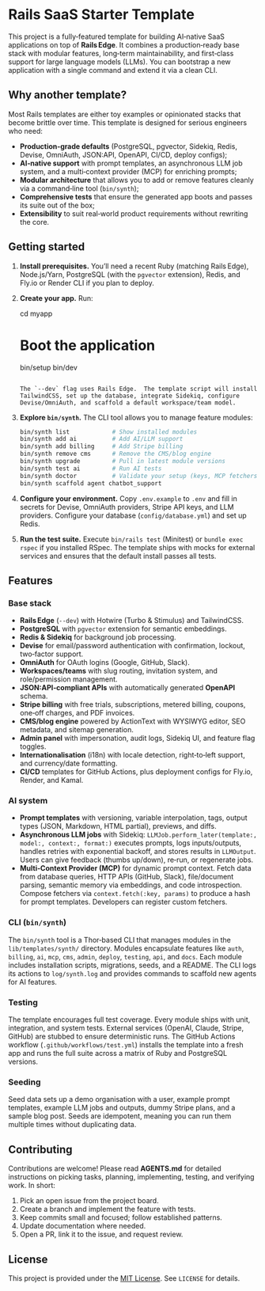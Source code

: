 # Rails SaaS Starter Template

This project is a fully‑featured template for building AI‑native SaaS applications on top of **Rails Edge**.  It combines a production‑ready base stack with modular features, long‑term maintainability, and first‑class support for large language models (LLMs).  You can bootstrap a new application with a single command and extend it via a clean CLI.

## Why another template?

Most Rails templates are either toy examples or opinionated stacks that become brittle over time.  This template is designed for serious engineers who need:

* **Production‑grade defaults** (PostgreSQL, pgvector, Sidekiq, Redis, Devise, OmniAuth, JSON:API, OpenAPI, CI/CD, deploy configs);
* **AI‑native support** with prompt templates, an asynchronous LLM job system, and a multi‑context provider (MCP) for enriching prompts;
* **Modular architecture** that allows you to add or remove features cleanly via a command‑line tool (`bin/synth`);
* **Comprehensive tests** that ensure the generated app boots and passes its suite out of the box;
* **Extensibility** to suit real‑world product requirements without rewriting the core.

## Getting started

1. **Install prerequisites.**  You’ll need a recent Ruby (matching Rails Edge), Node.js/Yarn, PostgreSQL (with the `pgvector` extension), Redis, and Fly.io or Render CLI if you plan to deploy.
2. **Create your app.**  Run:

   cd myapp
   
   # Boot the application
   bin/setup
   bin/dev
   ```

   The `--dev` flag uses Rails Edge.  The template script will install TailwindCSS, set up the database, integrate Sidekiq, configure Devise/OmniAuth, and scaffold a default workspace/team model.

3. **Explore `bin/synth`.**  The CLI tool allows you to manage feature modules:

   ```sh
   bin/synth list            # Show installed modules
   bin/synth add ai          # Add AI/LLM support
   bin/synth add billing     # Add Stripe billing
   bin/synth remove cms      # Remove the CMS/blog engine
   bin/synth upgrade         # Pull in latest module versions
   bin/synth test ai         # Run AI tests
   bin/synth doctor          # Validate your setup (keys, MCP fetchers)
   bin/synth scaffold agent chatbot_support
   ```

4. **Configure your environment.**  Copy `.env.example` to `.env` and fill in secrets for Devise, OmniAuth providers, Stripe API keys, and LLM providers.  Configure your database (`config/database.yml`) and set up Redis.

5. **Run the test suite.**  Execute `bin/rails test` (Minitest) or `bundle exec rspec` if you installed RSpec.  The template ships with mocks for external services and ensures that the default install passes all tests.

## Features

### Base stack

* **Rails Edge** (`--dev`) with Hotwire (Turbo & Stimulus) and TailwindCSS.
* **PostgreSQL** with `pgvector` extension for semantic embeddings.
* **Redis & Sidekiq** for background job processing.
* **Devise** for email/password authentication with confirmation, lockout, two‑factor support.
* **OmniAuth** for OAuth logins (Google, GitHub, Slack).
* **Workspaces/teams** with slug routing, invitation system, and role/permission management.
* **JSON:API‑compliant APIs** with automatically generated **OpenAPI** schema.
* **Stripe billing** with free trials, subscriptions, metered billing, coupons, one‑off charges, and PDF invoices.
* **CMS/blog engine** powered by ActionText with WYSIWYG editor, SEO metadata, and sitemap generation.
* **Admin panel** with impersonation, audit logs, Sidekiq UI, and feature flag toggles.
* **Internationalisation** (i18n) with locale detection, right‑to‑left support, and currency/date formatting.
* **CI/CD** templates for GitHub Actions, plus deployment configs for Fly.io, Render, and Kamal.

### AI system

* **Prompt templates** with versioning, variable interpolation, tags, output types (JSON, Markdown, HTML partial), previews, and diffs.
* **Asynchronous LLM jobs** with Sidekiq: `LLMJob.perform_later(template:, model:, context:, format:)` executes prompts, logs inputs/outputs, handles retries with exponential backoff, and stores results in `LLMOutput`.  Users can give feedback (thumbs up/down), re‑run, or regenerate jobs.
* **Multi‑Context Provider (MCP)** for dynamic prompt context.  Fetch data from database queries, HTTP APIs (GitHub, Slack), file/document parsing, semantic memory via embeddings, and code introspection.  Compose fetchers via `context.fetch(:key, params)` to produce a hash for prompt templates.  Developers can register custom fetchers.

### CLI (`bin/synth`)

The `bin/synth` tool is a Thor‑based CLI that manages modules in the `lib/templates/synth/` directory.  Modules encapsulate features like `auth`, `billing`, `ai`, `mcp`, `cms`, `admin`, `deploy`, `testing`, `api`, and `docs`.  Each module includes installation scripts, migrations, seeds, and a README.  The CLI logs its actions to `log/synth.log` and provides commands to scaffold new agents for AI features.

### Testing

The template encourages full test coverage.  Every module ships with unit, integration, and system tests.  External services (OpenAI, Claude, Stripe, GitHub) are stubbed to ensure deterministic runs.  The GitHub Actions workflow (`.github/workflows/test.yml`) installs the template into a fresh app and runs the full suite across a matrix of Ruby and PostgreSQL versions.

### Seeding

Seed data sets up a demo organisation with a user, example prompt templates, example LLM jobs and outputs, dummy Stripe plans, and a sample blog post.  Seeds are idempotent, meaning you can run them multiple times without duplicating data.

## Contributing

Contributions are welcome!  Please read **AGENTS.md** for detailed instructions on picking tasks, planning, implementing, testing, and verifying work.  In short:

1. Pick an open issue from the project board.
2. Create a branch and implement the feature with tests.
3. Keep commits small and focused; follow established patterns.
4. Update documentation where needed.
5. Open a PR, link it to the issue, and request review.

## License

This project is provided under the [MIT License](LICENSE).  See `LICENSE` for details.
